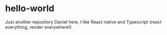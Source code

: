 # hello-world
Just another repository
Daniel here, I like React native and Typescript (react everything, render everywhere!)
